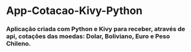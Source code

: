 # App-Cotacao-Kivy-Python

### Aplicação criada com Python e Kivy para receber, através de api, cotações das moedas: Dolar, Boliviano, Euro e Peso Chileno.
